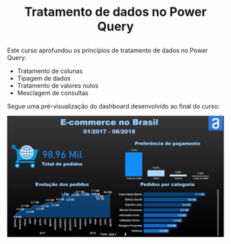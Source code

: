 <h1 align="center"> Tratamento de dados no Power Query </h1>

##

<div>

  <p>Este curso aprofundou os princípios de tratamento de dados no Power Query: </p>

  <ul>
    <li>Tratamento de colunas</li>
    <li>Tipagem de dados</li>
    <li>Tratamento de valores nulos</li>
    <li>Mesclagem de consultas</li>
  </ul>

  <p>Segue uma pré-visualização do dashboard desenvolvido ao final do curso:</p>

  <img src="./img/dashboard.png">

  </div>